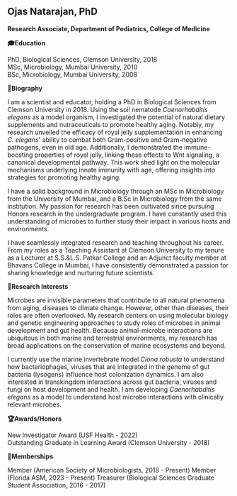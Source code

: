 ## Ojas Natarajan, PhD
**Research Associate, Department of Pediatrics, College of Medicine**

<!--
**microbusta/microbusta** is a ✨ _special_ ✨ repository because its `README.md` (this file) appears on your GitHub profile.

Here are some ideas to get you started:
- 🔭 I’m currently working on ...
- 🌱 I’m currently learning ...
- 👯 I’m looking to collaborate on ...
- 🤔 I’m looking for help with ...
- 💬 Ask me about ...
- 📫 How to reach me: ...
- ⚡ Fun fact: ...
-->


**:mortar_board:Education**

PhD, Biological Sciences, Clemson University, 2018<br>
MSc, Microbiology, Mumbai University, 2010<br>
BSc, Microbiology, Mumbai University, 2008

 **:memo:Biography**

I am a scientist and educator, holding a PhD in Biological Sciences from Clemson University in 2018. Using the soil nematode _Caenorhabditis elegans_ as a model organism, I investigated the potential of natural dietary supplements and nutraceuticals to promote healthy aging. Notably, my research unveiled the efficacy of royal jelly supplementation in enhancing _C. elegans_' ability to combat both Gram-positive and Gram-negative pathogens, even in old age. Additionally, I demonstrated the immune-boosting properties of royal jelly, linking these effects to Wnt signaling, a canonical developmental pathway. This work shed light on the molecular mechanisms underlying innate immunity with age, offering insights into strategies for promoting healthy aging.

I have a solid background in Microbiology through an MSc in Microbiology from the University of Mumbai, and a B.Sc in Microbiology from the same institution. My passion for research has been cultivated since pursuing Honors research in the undergraduate program. I have constantly used this understanding of microbes to further study their impact in various hosts and environments.

I have seamlessly integrated research and teaching throughout his career. From my roles as a Teaching Assistant at Clemson University to my tenure as a Lecturer at S.S.&L.S. Patkar College and an Adjunct faculty member at Bhavans College in Mumbai, I  have consistently demonstrated a passion for sharing knowledge and nurturing future scientists. 


**:microscope:Research Interests**

Microbes are invisible parameters that contribute to all natural phenomena from aging, diseases to climate change. However, other than diseases, their roles are often overlooked. My research centers on using molecular biology and genetic engineering approaches to study roles of microbes in animal development and gut health. Because animal-microbe interactions are ubiquitous in both marine and terrestrial environments, my research has broad applications on the conservation of marine ecosystems and beyond.

I currently use the marine invertebrate model _Ciona robusta_ to understand how bacteriophages, viruses that are integrated in the genome of gut bacteria (lysogens) influence host colonization dynamics. I am also interested in transkingdom interactions across gut bacteria, viruses and fungi on host development and health. I am developing _Caenorhabditis elegans_ as a model to understand host microbe interactions with clinically relevant microbes.

 **:trophy:Awards/Honors**

 New Investigator Award (USF Health - 2022)<br>
 Outstanding Graduate in Learning Award (Clemson University - 2018)<br>

**:busts_in_silhouette:Memberships** 

Member (American Society of Microbiologists, 2018 - Present)
Member (Florida ASM, 2023 - Present)
Treasurer (Biological Sciences Graduate Student Association, 2016 - 2017)


